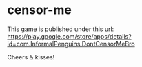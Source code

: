 # censor-me

This game is published under this url: https://play.google.com/store/apps/details?id=com.InformalPenguins.DontCensorMeBro

Cheers & kisses!
